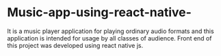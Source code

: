 # Music-app-using-react-native-
It is a music player application for playing ordinary audio formats and this application is intended for usage by all classes of audience. 
Front end of this project was developed using react native js.






